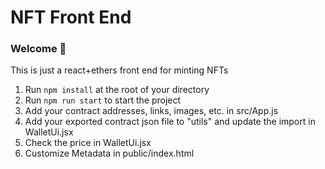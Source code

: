 # NFT Front End

### **Welcome 👋**
This is just a react+ethers front end for minting NFTs

1. Run `npm install` at the root of your directory
2. Run `npm run start` to start the project
3. Add your contract addresses, links, images, etc. in src/App.js
4. Add your exported contract json file to "utils" and update the import in WalletUi.jsx
5. Check the price in WalletUi.jsx
6. Customize Metadata in public/index.html
